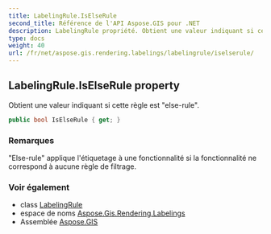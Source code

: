 ```yaml
---
title: LabelingRule.IsElseRule
second_title: Référence de l'API Aspose.GIS pour .NET
description: LabelingRule propriété. Obtient une valeur indiquant si cette règle est elserule.
type: docs
weight: 40
url: /fr/net/aspose.gis.rendering.labelings/labelingrule/iselserule/
---
```

## LabelingRule.IsElseRule property

Obtient une valeur indiquant si cette règle est "else-rule".

```csharp
public bool IsElseRule { get; }
```

### Remarques

"Else-rule" applique l'étiquetage à une fonctionnalité si la fonctionnalité ne correspond à aucune règle de filtrage.

### Voir également

* class [LabelingRule](../)
* espace de noms [Aspose.Gis.Rendering.Labelings](../../labelingrule/)
* Assemblée [Aspose.GIS](../../../)


